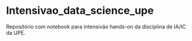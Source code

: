 # Intensivao_data_science_upe
Repositório com notebook para intensivão hands-on da disciplina de IA/IC da UPE.

